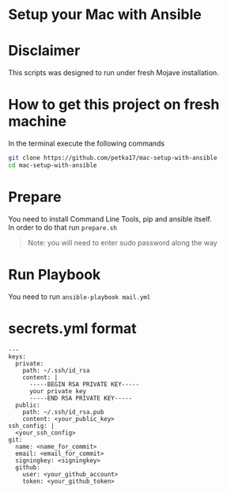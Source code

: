 Setup your Mac with Ansible
===

# Disclaimer
This scripts was designed to run under fresh Mojave installation.

# How to get this project on fresh machine 
In the terminal execute the following commands
```bash
git clone https://github.com/petka17/mac-setup-with-ansible
cd mac-setup-with-ansible
```
# Prepare
You need to install Command Line Tools, pip and ansible itself.  
In order to do that run `prepare.sh`
> Note: you will need to enter sudo password along the way

# Run Playbook
You need to run
`ansible-playbook mail.yml`

# secrets.yml format
```
---
keys:
  private:
    path: ~/.ssh/id_rsa
    content: |
      -----BEGIN RSA PRIVATE KEY-----
      your private key
      -----END RSA PRIVATE KEY-----
  public:
    path: ~/.ssh/id_rsa.pub
    content: <your_public_key>
ssh_config: |
  <your_ssh_config>
git:
  name: <name_for_commit>
  email: <email_for_commit>
  signingkey: <signingkey>
  github:
    user: <your_github_account>
    token: <your_github_token>
```